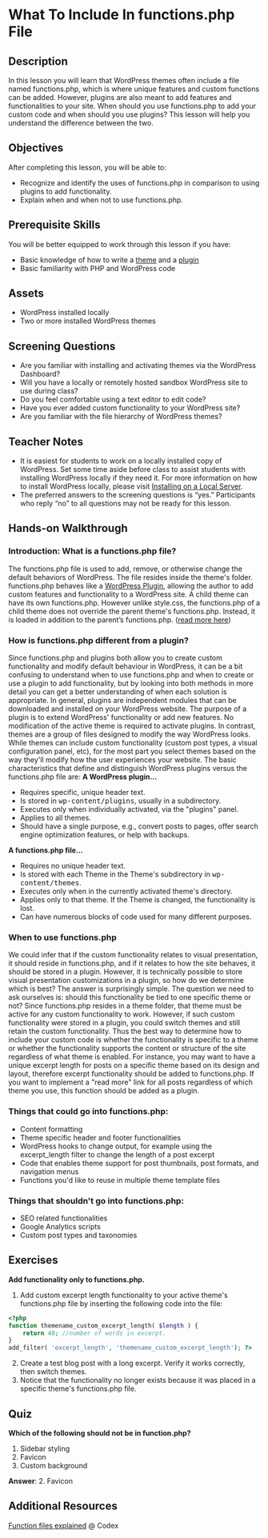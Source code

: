 # What To Include In functions.php File

## Description

In this lesson you will learn that WordPress themes often include a file named functions.php, which is where unique features and custom functions can be added. However, plugins are also meant to add features and functionalities to your site. When should you use functions.php to add your custom code and when should you use plugins? This lesson will help you understand the difference between the two.

## Objectives

After completing this lesson, you will be able to:

*   Recognize and identify the uses of functions.php in comparison to using plugins to add functionality.
*   Explain when and when not to use functions.php.

## Prerequisite Skills

You will be better equipped to work through this lesson if you have:

*   Basic knowledge of how to write a [theme](https://codex.wordpress.org/Theme_Development) and a [plugin](https://codex.wordpress.org/Writing_a_Plugin)
*   Basic familiarity with PHP and WordPress code

## Assets

*   WordPress installed locally
*   Two or more installed WordPress themes

## Screening Questions

*   Are you familiar with installing and activating themes via the WordPress Dashboard?
*   Will you have a locally or remotely hosted sandbox WordPress site to use during class?
*   Do you feel comfortable using a text editor to edit code?
*   Have you ever added custom functionality to your WordPress site?
*   Are you familiar with the file hierarchy of WordPress themes?

## Teacher Notes

*   It is easiest for students to work on a locally installed copy of WordPress. Set some time aside before class to assist students with installing WordPress locally if they need it. For more information on how to install WordPress locally, please visit [Installing on a Local Server](https://make.wordpress.org/core/handbook/installing-a-local-server/ "Installing on a Local Server").
*   The preferred answers to the screening questions is “yes.” Participants who reply “no” to all questions may not be ready for this lesson.

## Hands-on Walkthrough

### Introduction: What is a functions.php file?

The functions.php file is used to add, remove, or otherwise change the default behaviors of WordPress. The file resides inside the theme's folder. functions.php behaves like a [WordPress Plugin](https://codex.wordpress.org/Plugins "Plugins"), allowing the author to add custom features and functionality to a WordPress site. A child theme can have its own functions.php. However unlike style.css, the functions.php of a child theme does not override the parent theme's functions.php. Instead, it is loaded in addition to the parent’s functions.php. ([read more here](https://codex.wordpress.org/Child_Themes#Using_functions.php))

### How is functions.php different from a plugin?

Since functions.php and plugins both allow you to create custom functionality and modify default behaviour in WordPress, it can be a bit confusing to understand when to use functions.php and when to create or use a plugin to add functionality, but by looking into both methods in more detail you can get a better understanding of when each solution is appropriate. In general, plugins are independent modules that can be downloaded and installed on your WordPress website. The purpose of a plugin is to extend WordPress' functionality or add new features. No modification of the active theme is required to activate plugins. In contrast, themes are a group of files designed to modify the way WordPress looks. While themes can include custom functionality (custom post types, a visual configuration panel, etc), for the most part you select themes based on the way they'll modify how the user experiences your website. The basic characteristics that define and distinguish WordPress plugins versus the functions.php file are: **A WordPress plugin...**

*   Requires specific, unique header text.
*   Is stored in <tt>wp-content/plugins</tt>, usually in a subdirectory.
*   Executes only when individually activated, via the "plugins" panel.
*   Applies to all themes.
*   Should have a single purpose, e.g., convert posts to pages, offer search engine optimization features, or help with backups.

**A functions.php file...**

*   Requires no unique header text.
*   Is stored with each Theme in the Theme's subdirectory in <tt>wp-content/themes</tt>.
*   Executes only when in the currently activated theme's directory.
*   Applies only to that theme. If the Theme is changed, the functionality is lost.
*   Can have numerous blocks of code used for many different purposes.

### When to use functions.php

We could infer that if the custom functionality relates to visual presentation, it should reside in functions.php, and if it relates to how the site behaves, it should be stored in a plugin. However, it is technically possible to store visual presentation customizations in a plugin, so how do we determine which is best? The answer is surprisingly simple. The question we need to ask ourselves is: should this functionality be tied to one specific theme or not? Since functions.php resides in a theme folder, that theme must be active for any custom functionality to work. However, if such custom functionality were stored in a plugin, you could switch themes and still retain the custom functionality. Thus the best way to determine how to include your custom code is whether the functionality is specific to a theme or whether the functionality supports the content or structure of the site regardless of what theme is enabled. For instance, you may want to have a unique excerpt length for posts on a specific theme based on its design and layout, therefore excerpt functionality should be added to functions.php. If you want to implement a "read more" link for all posts regardless of which theme you use, this function should be added as a plugin.

### Things that could go into functions.php:

*   Content formatting
*   Theme specific header and footer functionalities
*   WordPress hooks to change output, for example using the excerpt_length filter to change the length of a post excerpt
*   Code that enables theme support for post thumbnails, post formats, and navigation menus
*   Functions you'd like to reuse in multiple theme template files

### Things that shouldn't go into functions.php:

*   SEO related functionalities
*   Google Analytics scripts
*   Custom post types and taxonomies

## Exercises

**Add functionality only to functions.php.**

1.  Add custom excerpt length functionality to your active theme's functions.php file by inserting the following code into the file: 
```php
<?php
function themename_custom_excerpt_length( $length ) { 
    return 40; //number of words in excerpt.
} 
add_filter( 'excerpt_length', 'themename_custom_excerpt_length'); ?>
```
2.  Create a test blog post with a long excerpt. Verify it works correctly, then switch themes.
3.  Notice that the functionality no longer exists because it was placed in a specific theme's functions.php file.

## Quiz

**Which of the following should not be in function.php?**

1.  Sidebar styling
2.  Favicon
3.  Custom background

**Answer**: 2\. Favicon

## Additional Resources

[Function files explained](https://codex.wordpress.org/Functions_File_Explained) @ Codex
